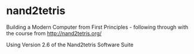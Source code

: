 # nand2tetris

Building a Modern Computer from First Principles - following through with the course from http://nand2tetris.org/

Using Version 2.6 of the Nand2tetris Software Suite
